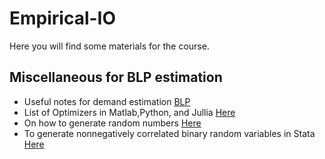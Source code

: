 # Empirical-IO
Here you will find some materials for the course.

## Miscellaneous for BLP estimation
* Useful notes for demand estimation [BLP](https://www.andrew.cmu.edu/user/beibeili/SMART2014.BLPLecture.pdf)
* List of Optimizers in Matlab,Python, and Jullia [Here](https://flow.byu.edu/me575/resources/optimizers/#tocAnchor-1-1-2)
* On how to generate random numbers [Here](https://evalsp22.classes.andrewheiss.com/example/random-numbers/)
* To generate nonnegatively correlated binary random variables in Stata [Here](https://journals.sagepub.com/doi/pdf/10.1177/1536867X1501500118)
